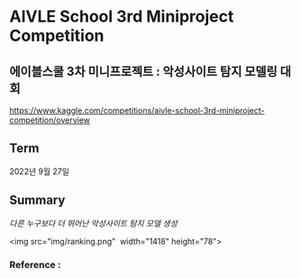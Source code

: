 # AIVLE School 3rd Miniproject Competition

## 에이블스쿨 3차 미니프로젝트 : 악성사이트 탐지 모델링 대회 

https://www.kaggle.com/competitions/aivle-school-3rd-miniproject-competition/overview

## Term

2022년 9월 27일 

## Summary 

*다른 누구보다 더 뛰어난 악성사이트 탐지 모델 생성* 

<img src="img/ranking.png"  width="1418" height="78">

### Reference : 

